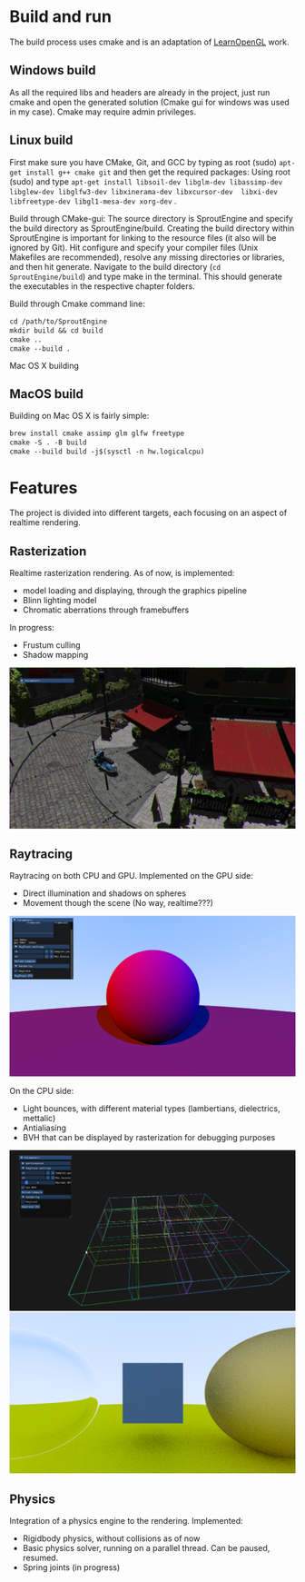 
# Build and run
The build process uses cmake and is an adaptation of [LearnOpenGL](https://github.com/JoeyDeVries/LearnOpenGL) work. 
## Windows build

As all the required libs and headers are already in the project, just run cmake and open the generated solution (Cmake gui for windows was used in my case). Cmake may require admin privileges.

## Linux build
First make sure you have CMake, Git, and GCC by typing as root (sudo) `apt-get install g++ cmake git` and then get the required packages: Using root (sudo) and type `apt-get install libsoil-dev libglm-dev libassimp-dev libglew-dev libglfw3-dev libxinerama-dev libxcursor-dev  libxi-dev libfreetype-dev libgl1-mesa-dev xorg-dev` .

Build through CMake-gui: The source directory is SproutEngine and specify the build directory as SproutEngine/build. Creating the build directory within SproutEngine is important for linking to the resource files (it also will be ignored by Git). Hit configure and specify your compiler files (Unix Makefiles are recommended), resolve any missing directories or libraries, and then hit generate. Navigate to the build directory (`cd SproutEngine/build`) and type make in the terminal. This should generate the executables in the respective chapter folders.

Build through Cmake command line:

```
cd /path/to/SproutEngine
mkdir build && cd build
cmake ..
cmake --build .
```

Mac OS X building

## MacOS build
Building on Mac OS X is fairly simple:

```
brew install cmake assimp glm glfw freetype
cmake -S . -B build
cmake --build build -j$(sysctl -n hw.logicalcpu)
```

# Features
The project is divided into different targets, each focusing on an aspect of realtime rendering.
## Rasterization
Realtime rasterization rendering. As of now, is implemented:
- model loading and displaying, through the graphics pipeline
- Blinn lighting model
- Chromatic aberrations through framebuffers

In progress:
- Frustum culling
- Shadow mapping

![](resources/readme/sproutEngine.png)

## Raytracing
Raytracing on both CPU and GPU. Implemented on the GPU side:
- Direct illumination and shadows on spheres
- Movement though the scene (No way, realtime???)

![](resources/readme/GPU%20sphere.webp)

On the CPU side:
- Light bounces, with different material types (lambertians, dielectrics, mettalic)
- Antialiasing 
- BVH that can be displayed by rasterization for debugging purposes

![](resources/readme/BVH.webp)
![](resources/readme/Cool%20render.webp)

## Physics
Integration of a physics engine to the rendering. Implemented:
- Rigidbody physics, without collisions as of now
- Basic physics solver, running on a parallel thread. Can be paused, resumed. 
- Spring joints (in progress)